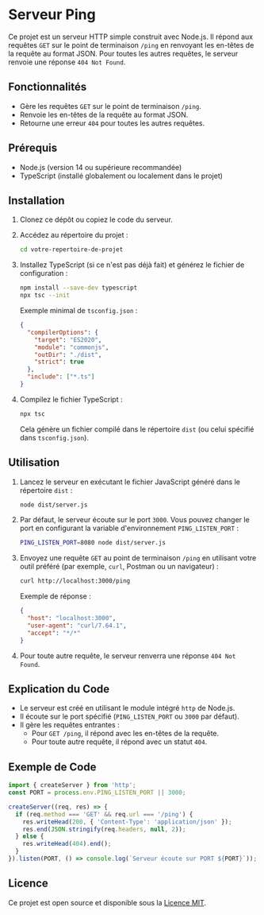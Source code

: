 # Serveur Ping

Ce projet est un serveur HTTP simple construit avec Node.js. Il répond aux requêtes `GET` sur le point de terminaison `/ping` en renvoyant les en-têtes de la requête au format JSON. Pour toutes les autres requêtes, le serveur renvoie une réponse `404 Not Found`.

## Fonctionnalités

- Gère les requêtes `GET` sur le point de terminaison `/ping`.
- Renvoie les en-têtes de la requête au format JSON.
- Retourne une erreur `404` pour toutes les autres requêtes.

## Prérequis

- Node.js (version 14 ou supérieure recommandée)
- TypeScript (installé globalement ou localement dans le projet)

## Installation

1. Clonez ce dépôt ou copiez le code du serveur.

2. Accédez au répertoire du projet :

   ```bash
   cd votre-repertoire-de-projet
   ```

3. Installez TypeScript (si ce n'est pas déjà fait) et générez le fichier de configuration :

   ```bash
   npm install --save-dev typescript
   npx tsc --init
   ```

   Exemple minimal de `tsconfig.json` :
   ```json
   {
     "compilerOptions": {
       "target": "ES2020",
       "module": "commonjs",
       "outDir": "./dist",
       "strict": true
     },
     "include": ["*.ts"]
   }
   ```

4. Compilez le fichier TypeScript :

   ```bash
   npx tsc
   ```

   Cela génère un fichier compilé dans le répertoire `dist` (ou celui spécifié dans `tsconfig.json`).

## Utilisation

1. Lancez le serveur en exécutant le fichier JavaScript généré dans le répertoire `dist` :

   ```bash
   node dist/server.js
   ```

2. Par défaut, le serveur écoute sur le port `3000`. Vous pouvez changer le port en configurant la variable d'environnement `PING_LISTEN_PORT` :

   ```bash
   PING_LISTEN_PORT=8080 node dist/server.js
   ```

3. Envoyez une requête `GET` au point de terminaison `/ping` en utilisant votre outil préféré (par exemple, `curl`, Postman ou un navigateur) :

   ```bash
   curl http://localhost:3000/ping
   ```

   Exemple de réponse :

   ```json
   {
     "host": "localhost:3000",
     "user-agent": "curl/7.64.1",
     "accept": "*/*"
   }
   ```

4. Pour toute autre requête, le serveur renverra une réponse `404 Not Found`.

## Explication du Code

- Le serveur est créé en utilisant le module intégré `http` de Node.js.
- Il écoute sur le port spécifié (`PING_LISTEN_PORT` ou `3000` par défaut).
- Il gère les requêtes entrantes :
  - Pour `GET /ping`, il répond avec les en-têtes de la requête.
  - Pour toute autre requête, il répond avec un statut `404`.

## Exemple de Code

```typescript
import { createServer } from 'http';
const PORT = process.env.PING_LISTEN_PORT || 3000;

createServer((req, res) => {
  if (req.method === 'GET' && req.url === '/ping') {
    res.writeHead(200, { 'Content-Type': 'application/json' });
    res.end(JSON.stringify(req.headers, null, 2));
  } else {
    res.writeHead(404).end();
  }
}).listen(PORT, () => console.log(`Serveur écoute sur PORT ${PORT}`));
```

## Licence

Ce projet est open source et disponible sous la [Licence MIT](LICENSE).

